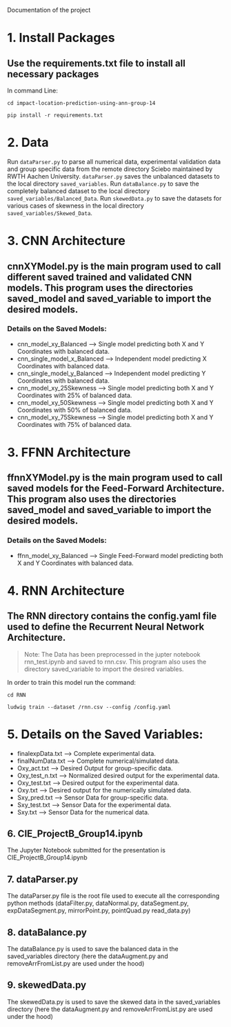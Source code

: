 Documentation of the project

# 1. Install Packages 
## Use the requirements.txt file to install all necessary packages

In command Line:

```
cd impact-location-prediction-using-ann-group-14
```
```
pip install -r requirements.txt
```

# 2. Data
Run `dataParser.py` to parse all numerical data, experimental validation data and group specific data from the remote directory Sciebo maintained by RWTH Aachen University. `dataParser.py` saves the unbalanced datasets to the local directory `saved_variables`. Run `dataBalance.py` to save the completely balanced dataset to the local directory `saved_variables/Balanced_Data`. Run `skewedData.py` to save the datasets for various cases of skewness in the local directory `saved_variables/Skewed_Data`.

# 3. CNN Architecture
## cnnXYModel.py is the main program used to call different saved trained and validated CNN models. This program uses the directories saved_model and saved_variable to import the desired models.

### Details on the Saved Models:

- cnn_model_xy_Balanced --> Single model predicting both X and Y Coordinates with balanced data.
- cnn_single_model_x_Balanced --> Independent model predicting X Coordinates with balanced data.
- cnn_single_model_y_Balanced --> Independent model predicting Y Coordinates with balanced data.
- cnn_model_xy_25Skewness --> Single model predicting both X and Y Coordinates with 25% of balanced data.
- cnn_model_xy_50Skewness --> Single model predicting both X and Y Coordinates with 50% of balanced data.
- cnn_model_xy_75Skewness --> Single model predicting both X and Y Coordinates with 75% of balanced data.

# 3. FFNN Architecture
## ffnnXYModel.py is the main program used to call saved models for the Feed-Forward Architecture. This program also uses the directories saved_model and saved_variable to import the desired models.

### Details on the Saved Models:

- ffnn_model_xy_Balanced --> Single Feed-Forward model predicting both X and Y Coordinates with balanced data.

# 4. RNN Architecture 
## The RNN directory contains the config.yaml file used to define the Recurrent Neural Network Architecture.

>Note: The Data has been preprocessed in the jupter notebook rnn_test.ipynb and saved to rnn.csv. This program also uses the directory saved_variable to import the desired variables.

In order to train this model run the command:

```
cd RNN
```
```
ludwig train --dataset /rnn.csv --config /config.yaml
```
# 5. Details on the Saved Variables:

- finalexpData.txt --> Complete experimental data.
- finalNumData.txt --> Complete numerical/simulated data.
- Oxy_act.txt --> Desired Output for group-specific data.
- Oxy_test_n.txt --> Normalized desired output for the experimental data.
- Oxy_test.txt -->  Desired output for the experimental data.
- Oxy.txt --> Desired output for the numerically simulated data.
- Sxy_pred.txt --> Sensor Data for group-specific data.
- Sxy_test.txt --> Sensor Data for the experimental data.
- Sxy.txt --> Sensor Data for the numerical data.

## 6. CIE_ProjectB_Group14.ipynb
The Jupyter Notebook submitted for the presentation is CIE_ProjectB_Group14.ipynb

## 7. dataParser.py
The dataParser.py file is the root file used to execute all the corresponding python methods (dataFilter.py, dataNormal.py, dataSegment.py, expDataSegment.py, mirrorPoint.py, pointQuad.py read_data.py)

## 8. dataBalance.py
The dataBalance.py is used to save the balanced data in the saved_variables directory (here the dataAugment.py and removeArrFromList.py are used under the hood)

## 9. skewedData.py
The skewedData.py is used to save the skewed data in the saved_variables directory (here the dataAugment.py and removeArrFromList.py are used under the hood)
